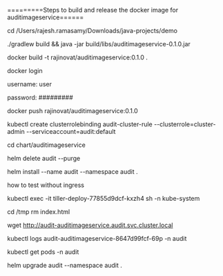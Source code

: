 =========Steps to build and release the docker image for auditimageservice======

cd /Users/rajesh.ramasamy/Downloads/java-projects/demo

./gradlew build && java -jar build/libs/auditimageservice-0.1.0.jar

docker build -t rajinovat/auditimageservice:0.1.0 .

docker login <enter>

username: user

password: #########

docker push rajinovat/auditimageservice:0.1.0

kubectl create clusterrolebinding audit-cluster-rule --clusterrole=cluster-admin --serviceaccount=audit:default



cd chart/auditimageservice

helm delete audit --purge 

helm install --name audit  --namespace audit .


how to test without ingress

 kubectl exec -it tiller-deploy-77855d9dcf-kxzh4 sh -n kube-system

 cd /tmp
 rm index.html

wget http://audit-auditimageservice.audit.svc.cluster.local


 kubectl logs audit-auditimageservice-8647d99fcf-69p  -n audit 



  kubectl get pods -n audit    


helm upgrade audit  --namespace audit .
